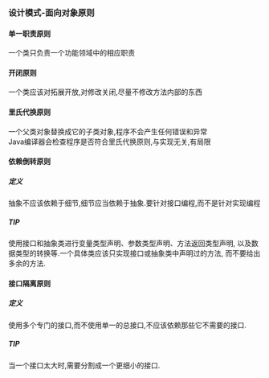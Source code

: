 ### 设计模式-面向对象原则
#### 单一职责原则
一个类只负责一个功能领域中的相应职责
#### 开闭原则
一个类应该对拓展开放,对修改关闭,尽量不修改方法内部的东西
#### 里氏代换原则
一个父类对象替换成它的子类对象,程序不会产生任何错误和异常  
Java编译器会检查程序是否符合里氏代换原则,与实现无关,有局限
#### 依赖倒转原则
##### 定义
抽象不应该依赖于细节,细节应当依赖于抽象.要针对接口编程,而不是针对实现编程
##### TIP
使用接口和抽象类进行变量类型声明、参数类型声明、方法返回类型声明,
以及数据类型的转换等.一个具体类应该只实现接口或抽象类中声明过的方法,
而不要给出多余的方法.
#### 接口隔离原则
##### 定义
使用多个专门的接口,而不使用单一的总接口,不应该依赖那些它不需要的接口.
##### TIP
当一个接口太大时,需要分割成一个更细小的接口.
